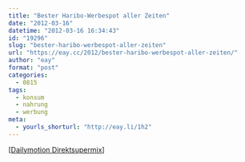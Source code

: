 ```yaml
---
title: "Bester Haribo-Werbespot aller Zeiten"
date: "2012-03-16"
datetime: "2012-03-16 16:34:43"
id: "19296"
slug: "bester-haribo-werbespot-aller-zeiten"
url: "https://eay.cc/2012/bester-haribo-werbespot-aller-zeiten/"
author: "eay"
format: "post"
categories:
  - 0815
tags:
  - konsum
  - nahrung
  - werbung
meta:
  - yourls_shorturl: "http://eay.li/1h2"
---
```


\[[Dailymotion Direktsupermix](http://www.dailymotion.com/video/xl176x_haribo-super-mix-advert_shortfilms)\]
